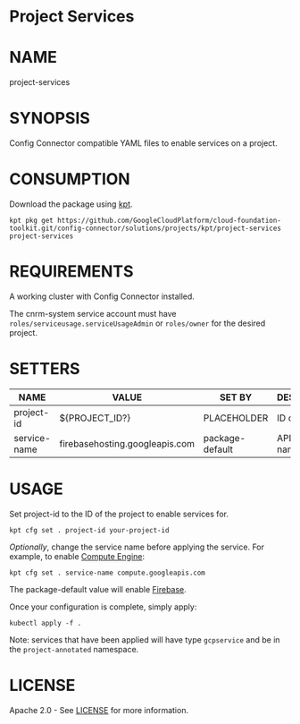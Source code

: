 Project Services
==================================================
# NAME
  project-services
# SYNOPSIS
  Config Connector compatible YAML files to enable services on a project.
# CONSUMPTION
  Download the package using [kpt](https://googlecontainertools.github.io/kpt/).
  ```
  kpt pkg get https://github.com/GoogleCloudPlatform/cloud-foundation-toolkit.git/config-connector/solutions/projects/kpt/project-services project-services
  ```
# REQUIREMENTS
  A working cluster with Config Connector installed.

  The cnrm-system service account must have
`roles/serviceusage.serviceUsageAdmin` or `roles/owner` for the desired project.
# SETTERS
|     NAME     |             VALUE              |     SET BY      |   DESCRIPTION    | COUNT |
|--------------|--------------------------------|-----------------|------------------|-------|
| project-id   | ${PROJECT_ID?}                 | PLACEHOLDER     | ID of project    | 1     |
| service-name | firebasehosting.googleapis.com | package-default | API service name | 1     |
# USAGE

  Set project-id to the ID of the project to enable services for.
  ```
  kpt cfg set . project-id your-project-id
  ```
  _Optionally_, change the service name before applying the service. For example, to enable
[Compute Engine](https://cloud.google.com/compute/docs):
  ```
  kpt cfg set . service-name compute.googleapis.com
  ```
  The package-default value will enable
[Firebase](https://firebase.google.com/docs).

  Once your configuration is complete, simply apply:
  ```
  kubectl apply -f .
  ```
  Note: services that have been applied will have type `gcpservice` and be in the `project-annotated` namespace.
# LICENSE
  Apache 2.0 - See [LICENSE](/LICENSE) for more information.
